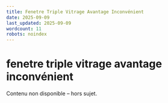 ```yaml
---
title: Fenetre Triple Vitrage Avantage Inconvénient
date: 2025-09-09
last_updated: 2025-09-09
wordcount: 11
robots: noindex
---
```


# fenetre triple vitrage avantage inconvénient

Contenu non disponible – hors sujet.